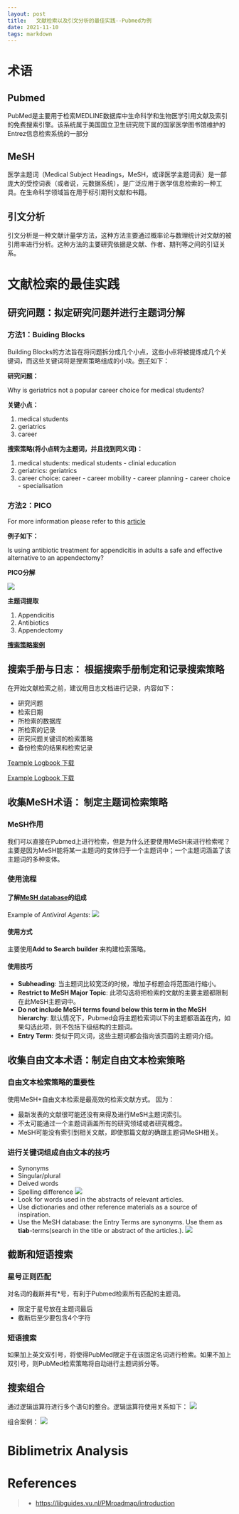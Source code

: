 ```yaml
---
layout: post
title:   文献检索以及引文分析的最佳实践--Pubmed为例
date: 2021-11-10
tags: markdown    
---
```


# 术语

## Pubmed
PubMed是主要用于检索MEDLINE数据库中生命科学和生物医学引用文献及索引的免费搜索引擎。该系统属于美国国立卫生研究院下属的国家医学图书馆维护的Entrez信息检索系统的一部分
## MeSH
医学主题词（Medical Subject Headings，MeSH，或译医学主题词表）是一部庞大的受控词表（或者说，元数据系统），是广泛应用于医学信息检索的一种工具。在生命科学领域旨在用于标引期刊文献和书籍。
## 引文分析
引文分析是一种文献计量学方法，这种方法主要通过概率论与数理统计对文献的被引用率进行分析。这种方法的主要研究依据是文献、作者、期刊等之间的引证关系。

# 文献检索的最佳实践

## 研究问题：拟定研究问题并进行主题词分解
### 方法1：Buiding Blocks
Building Blocks的方法旨在将问题拆分成几个小点，这些小点将被提炼成几个关键词，而这些关键词将是搜索策略组成的小块。[例子](http://bmcmededuc.biomedcentral.com/articles/10.1186/)如下：

**研究问题：**

​Why is geriatrics not a popular career choice for medical students?

**关键小点：**

1. medical students
2. geriatrics
3. career

**搜索策略(将小点转为主题词，并且找到同义词)：**

1. medical students: medical students - clinial education
2. geriatrics: geriatrics
3. career choice: career - career mobility - career planning - career choice - specialisation

### 方法2：PICO 
For more information please refer to this [article](https://wenjun-he.github.io/2021/09/PICEOST/)

**例子如下：**

Is using antibiotic treatment for appendicitis in adults a safe and effective alternative to an appendectomy?

**PICO分解**

![](/images/blog/PICO_example.png)

**主题词提取**

1. Appendicitis
2. Antibiotics
3. Appendectomy

**[搜索策略案例](/docs/SOP_PubMed_Examples.docx)**

## 搜索手册与日志： 根据搜索手册制定和记录搜索策略

在开始文献检索之前，建议用日志文档进行记录，内容如下：

 - 研究问题
 - 检索日期
 - 所检索的数据库
 - 所检索的记录
 - 研究问题关键词的检索策略
 - 备份检索的结果和检索记录

[Teample Logbook 下载](/docs/Logbook_template.docx)

[Example Logbook 下载](/docs/Logbook_Search_Appendicitis_aug.docx)

## 收集MeSH术语： 制定主题词检索策略

### MeSH作用
我们可以直接在Pubmed上进行检索，但是为什么还要使用MeSH来进行检索呢？
主要是因为MeSH能将某一主题词的变体归于一个主题词中；一个主题词涵盖了该主题词的多种变体。

### 使用流程
#### 了解[MeSH database](https://www.ncbi.nlm.nih.gov/mesh/)的组成

Example of *Antiviral Agents*:
![](/images/blog/mesh_ex.png)

#### 使用方式
主要使用**Add to Search builder** 来构建检索策略。

#### 使用技巧
- **Subheading**: 当主题词比较宽泛的时候，增加子标题会将范围进行缩小。
- **Restrict to MeSH Major Topic**: 此项勾选将把检索的文献的主要主题都限制在此MeSH主题词中。
- **Do not include MeSH terms found below this term in the MeSH hierarchy**: 默认情况下，Pubmed会将主题检索词以下的主题都涵盖在内，如果勾选此项，则不包括下级结构的主题词。
- **Entry Term**: 类似于同义词，这些主题词都会指向该页面的主题词介绍。

## 收集自由文本术语：制定自由文本检索策略
### 自由文本检索策略的重要性
使用MeSH+自由文本检索是最高效的检索文献方式。
因为：
 - 最新发表的文献很可能还没有来得及进行MeSH主题词索引。
 - 不太可能通过一个主题词涵盖所有的研究领域或者研究概念。
 - MeSH可能没有索引到相关文献，即使那篇文献的确跟主题词MeSH相关。

### 进行关键词组成自由文本的技巧
  - Synonyms
  - Singular/plural
  - Deived words
  - Spelling difference
 ![](/images/blog/free_text.png)
  - Look for words used in the abstracts of relevant articles. 
  - Use dictionaries and other reference materials as a source of inspiration.
  - Use the MeSH database: the Entry Terms are synonyms. Use them as **tiab**-terms(search in the title or abstract of the articles.).
  ![](/images/blog/entry_term.png)
## 截断和短语搜索
### 星号正则匹配
对名词的截断并有*号，有利于Pubmed检索所有匹配的主题词。
 - 限定于星号放在主题词最后
 - 截断后至少要包含4个字符
### 短语搜索
如果加上英文双引号，将使得PubMed限定于在该固定名词进行检索。如果不加上双引号，则PubMed检索策略将自动进行主题词拆分等。
## 搜索组合
通过逻辑运算符进行多个语句的整合。逻辑运算符使用关系如下：
![](/images/blog/boolean.png)

组合案例：
![](/images/blog/ex_pubmed.png)


# Biblimetrix Analysis

# References
>* https://libguides.vu.nl/PMroadmap/introduction

